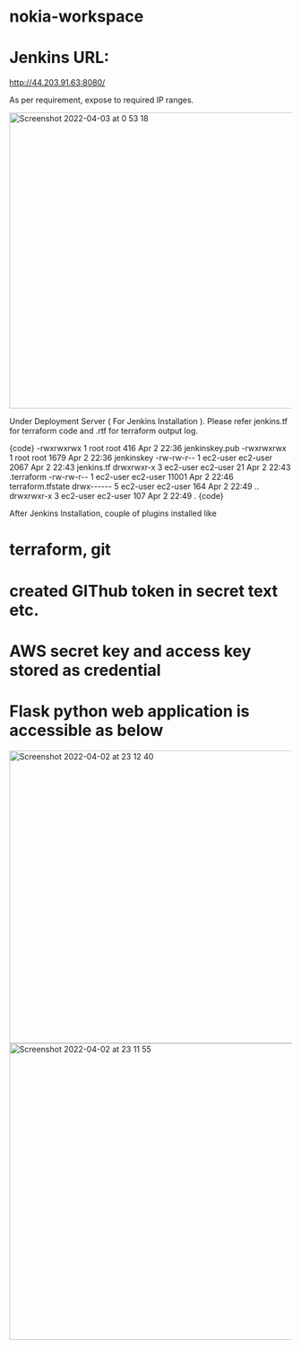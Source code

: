 # nokia-workspace


Jenkins URL:
=================
http://44.203.91.63:8080/

As per requirement, expose to required IP ranges.

<img width="527" alt="Screenshot 2022-04-03 at 0 53 18" src="https://user-images.githubusercontent.com/59736927/161403986-4a8eb296-e733-48ec-87eb-6d20db50a3fe.png">

Under Deployment Server ( For Jenkins Installation ). Please refer jenkins.tf for terraform code and .rtf for terraform output log.

{code}
-rwxrwxrwx 1 root     root       416 Apr  2 22:36 jenkinskey.pub
-rwxrwxrwx 1 root     root      1679 Apr  2 22:36 jenkinskey
-rw-rw-r-- 1 ec2-user ec2-user  2067 Apr  2 22:43 jenkins.tf
drwxrwxr-x 3 ec2-user ec2-user    21 Apr  2 22:43 .terraform
-rw-rw-r-- 1 ec2-user ec2-user 11001 Apr  2 22:46 terraform.tfstate
drwx------ 5 ec2-user ec2-user   164 Apr  2 22:49 ..
drwxrwxr-x 3 ec2-user ec2-user   107 Apr  2 22:49 .
{code}


After Jenkins Installation, couple of plugins installed like 
# terraform, git 
# created GIThub token in secret text etc.
# AWS secret key and access key stored as credential

Flask python web application is accessible as below 
=================

<img width="521" alt="Screenshot 2022-04-02 at 23 12 40" src="https://user-images.githubusercontent.com/59736927/161406706-f1874131-58b7-46fe-b605-d2aa8d4f8914.png">

<img width="528" alt="Screenshot 2022-04-02 at 23 11 55" src="https://user-images.githubusercontent.com/59736927/161406713-11db19b4-41fc-4361-af95-771712cff78c.png">


